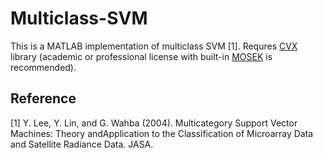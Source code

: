 # Multiclass-SVM

This is a MATLAB implementation of multiclass SVM [1]. Requres [CVX](http://cvxr.com/cvx/) library (academic or professional license with built-in [MOSEK](https://www.mosek.com/) is recommended).

## Reference
[1] Y. Lee, Y. Lin, and G. Wahba (2004). Multicategory Support Vector Machines: Theory andApplication to the Classification of Microarray Data and Satellite Radiance Data. JASA.
